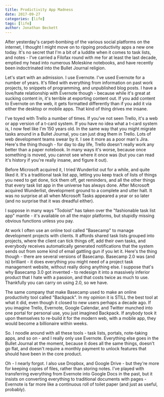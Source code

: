 ```yaml
---
title: Prodictivity App Madness
date: 2017-09-27
categories: [life]
tags: [life]
author: Jonathan Beckett
---
```


After yesterday's carpet-bombing of the various social platforms on the internet, I thought I might move on to ripping productivity apps a new one today. It's no secret that I'm a bit of a luddite when it comes to task lists, and notes - I've carried a Filofax round with me for at least the last decade, emptied my head into numerous Moleskine notebooks, and have recently been indoctrinated into the Bullet Journal religion.

Let's start with an admission. I use Evernote. I've used Evernote for a number of years. It's filled with everything from information on past work projects, to snippets of programming, and unpublished blog posts. I have a love/hate relationship with Evernote though - because while it's great at sucking content in, it's terrible at exporting content out. If you add content to Evernote on the web, it gets formatted differently than if you add it via either the desktop or mobile apps. That kind of thing drives me insane.

I've toyed with Trello a number of times. If you've not seen Trello, it's a web or app version of a t-card system. If you have no idea what a t-card system is, I now feel like I'm 150 years old. In the same way that you might migrate tasks around in a Bullet Journal, you can just drag them in Trello. Lots of web development teams swear by it. I see it more as a poor man's Jira. Here's the thing though - for day to day life, Trello doesn't really work any better than a paper notebook. In many ways it's worse, because once something is moved, you cannot see where it once was (but you can read it's history if you're really insane, and figure it out).

Before Microsoft acquired it, I tried Wunderlist out for a while, and quite liked it. It's a traditional task list app, letting you keep track of lists of things you need to get done, tick them off, get reminders, and all the other things that every task list app in the universe has always done. After Microsoft acquired Wunderlist, development ground to a complete and utter halt. It was no surprise at all when Microsoft Tasks appeared a year or so later (and no surprise that it was dreadful either).

I suppose in many ways "Todoist" has taken over the "fashionable task list app" mantle - it's available on all the major platforms, but stupidly missing obvious functions unless you pay.

At work I often use an online tool called "Basecamp" to manage development projects with clients. It affords shared task lists grouped into projects, where the client can tick things off, add their own tasks, and everybody receives automatically generated notifications that the system sends out from some kind of email gattling gun if you let it. Here's the thing though - there are several versions of Basecamp. Basecamp 2.0 was (and is) brilliant - it does everything you might need of a project task management website, without really doing anything else. I suppose that's why Basecamp 3.0 got invented - to redesign it into a massively inferior product that I hate with a passion, and that costs twice as much to use. Thankfully you can carry on using 2.0, so we have.

The same company that make Basecamp used to make an online productivity tool called "Backpack". In my opinion it is STILL the best tool at what it did, even though it closed to new users perhaps a decade ago. If you imagine Trello, Evernote, Google Calendar, and Twitter munched into one portal for personal use, you just imagined Backpack. If anybody took it upon themselves to re-build it for the modern web, with a mobile app, they would become a billionaire within weeks.

So. I noodle around with all these tools - task lists, portals, note-taking apps, and so on - and I really only use Evernote. Everything else goes in the Bullet Journal at the moment, because it does all the same things, doesn't go flat, and doesn't require a monthly payment to unlock features that should have been in the core product.

Oh - I nearly forgot. I also use Dropbox, and Google Drive - but they're more for keeping copies of files, rather than storing notes. I've played with transferring everything from Evernote into Google Docs in the past, but it insists on converting everything to traditional documents with pages - Evernote is far more like a continuous roll of toilet paper (and just as useful, probably).